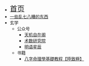 * [<font size=5>首页</font>](/)
* [一些乱七八糟的东西](/others/)
* 玄学
  * 公众号
    * [天机自在阁](/wemedia/天机自在阁/)
    * [术数研究院](/wemedia/术数研究院/)
    * [明语星辰](/wemedia/明语星辰/)
  * 书籍
    * [八字命理學基礎教程【陸致極】](/others/lu1/)